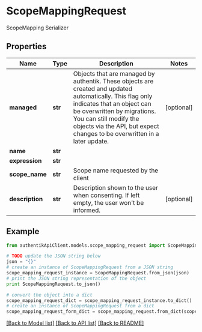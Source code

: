 # ScopeMappingRequest

ScopeMapping Serializer

## Properties
Name | Type | Description | Notes
------------ | ------------- | ------------- | -------------
**managed** | **str** | Objects that are managed by authentik. These objects are created and updated automatically. This flag only indicates that an object can be overwritten by migrations. You can still modify the objects via the API, but expect changes to be overwritten in a later update. | [optional] 
**name** | **str** |  | 
**expression** | **str** |  | 
**scope_name** | **str** | Scope name requested by the client | 
**description** | **str** | Description shown to the user when consenting. If left empty, the user won&#39;t be informed. | [optional] 

## Example

```python
from authentikApiClient.models.scope_mapping_request import ScopeMappingRequest

# TODO update the JSON string below
json = "{}"
# create an instance of ScopeMappingRequest from a JSON string
scope_mapping_request_instance = ScopeMappingRequest.from_json(json)
# print the JSON string representation of the object
print ScopeMappingRequest.to_json()

# convert the object into a dict
scope_mapping_request_dict = scope_mapping_request_instance.to_dict()
# create an instance of ScopeMappingRequest from a dict
scope_mapping_request_form_dict = scope_mapping_request.from_dict(scope_mapping_request_dict)
```
[[Back to Model list]](../README.md#documentation-for-models) [[Back to API list]](../README.md#documentation-for-api-endpoints) [[Back to README]](../README.md)


